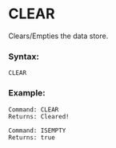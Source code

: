 # CLEAR
Clears/Empties the data store.

### Syntax:
```
CLEAR
```

### Example:
```
Command: CLEAR
Returns: Cleared!

Command: ISEMPTY
Returns: true
```